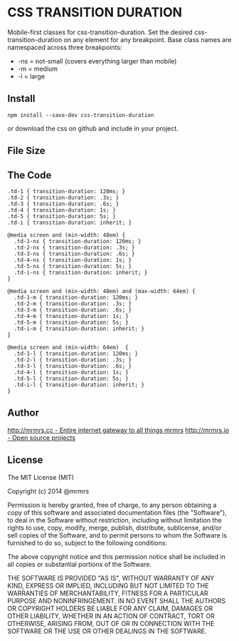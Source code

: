 # CSS TRANSITION DURATION

  Mobile-first classes for css-transition-duration.
  Set the desired css-transition-duration on any element for any breakpoint.
  Base class names are namespaced across three breakpoints:

*  -ns = not-small (covers everything larger than mobile)
*  -m  = medium
*  -l  = large

## Install
```
npm install --save-dev css-transition-duration
```
or download the css on github and include in your project.

## File Size


## The Code
```
.td-1 { transition-duration: 120ms; }
.td-2 { transition-duration: .3s; }
.td-3 { transition-duration: .6s; }
.td-4 { transition-duration: 1s; }
.td-5 { transition-duration: 5s; }
.td-i { transition-duration: inherit; }

@media screen and (min-width: 48em) {
  .td-1-ns { transition-duration: 120ms; }
  .td-2-ns { transition-duration: .3s; }
  .td-3-ns { transition-duration: .6s; }
  .td-4-ns { transition-duration: 1s; }
  .td-5-ns { transition-duration: 5s; }
  .td-i-ns { transition-duration: inherit; }
}

@media screen and (min-width: 48em) and (max-width: 64em) {
  .td-1-m { transition-duration: 120ms; }
  .td-2-m { transition-duration: .3s; }
  .td-3-m { transition-duration: .6s; }
  .td-4-m { transition-duration: 1s; }
  .td-5-m { transition-duration: 5s; }
  .td-i-m { transition-duration: inherit; }
}

@media screen and (min-width: 64em)  {
  .td-1-l { transition-duration: 120ms; }
  .td-2-l { transition-duration: .3s; }
  .td-3-l { transition-duration: .6s; }
  .td-4-l { transition-duration: 1s; }
  .td-5-l { transition-duration: 5s; }
  .td-i-l { transition-duration: inherit; }
}

```

## Author

[http://mrmrs.cc - Entire internet gateway to all things mrmrs](http://mrmrs.cc)
[http://mrmrs.io - Open source projects](http://mrmrs.io)

## License

The MIT License (MIT)

Copyright (c) 2014 @mrmrs

Permission is hereby granted, free of charge, to any person obtaining a copy
of this software and associated documentation files (the "Software"), to deal
in the Software without restriction, including without limitation the rights
to use, copy, modify, merge, publish, distribute, sublicense, and/or sell
copies of the Software, and to permit persons to whom the Software is
furnished to do so, subject to the following conditions:

The above copyright notice and this permission notice shall be included in
all copies or substantial portions of the Software.

THE SOFTWARE IS PROVIDED "AS IS", WITHOUT WARRANTY OF ANY KIND, EXPRESS OR
IMPLIED, INCLUDING BUT NOT LIMITED TO THE WARRANTIES OF MERCHANTABILITY,
FITNESS FOR A PARTICULAR PURPOSE AND NONINFRINGEMENT. IN NO EVENT SHALL THE
AUTHORS OR COPYRIGHT HOLDERS BE LIABLE FOR ANY CLAIM, DAMAGES OR OTHER
LIABILITY, WHETHER IN AN ACTION OF CONTRACT, TORT OR OTHERWISE, ARISING FROM,
OUT OF OR IN CONNECTION WITH THE SOFTWARE OR THE USE OR OTHER DEALINGS IN
THE SOFTWARE.

